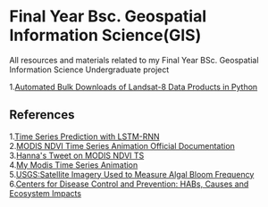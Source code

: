 # Final Year Bsc. Geospatial Information Science(GIS)

All resources and materials related to my Final Year BSc. Geospatial Information Science Undergraduate project

1.[Automated Bulk Downloads of Landsat-8 Data Products in Python](http://geologyandpython.com/get-landsat-8.html)



## References
1.[Time Series Prediction with LSTM-RNN](https://machinelearningmastery.com/time-series-prediction-lstm-recurrent-neural-networks-python-keras/#:~:text=LSTM%20Network%20for%20Regression,problem%20as%20a%20regression%20problem.&text=LSTMs%20are%20sensitive%20to%20the,%2D1%2C%20also%20called%20normalizing)<br >
2.[MODIS NDVI Time Series Animation Official Documentation](https://developers.google.com/earth-engine/tutorials/community/modis-ndvi-time-series-animation)<br>
3.[Hanna's Tweet on MODIS NDVI TS](https://twitter.com/hannah_kerner/status/1286020895123869697)<br>
4.[My Modis Time Series Animation](https://code.earthengine.google.com/f8e2399eb5852e06424c4046658857d7)<br>
5.[USGS:Satellite Imagery Used to Measure Algal Bloom Frequency](https://www.usgs.gov/ecosystems/environmental-health-program/science/satellite-imagery-used-measure-algal-bloom-frequency?qt-science_center_objects=0#qt-science_center_objects)<br>
6.[Centers for Disease Control and Prevention: HABs, Causes and Ecosystem Impacts](https://www.cdc.gov/habs/environment.html)
